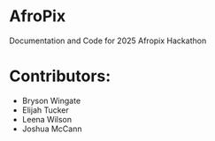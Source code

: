 # AfroPix
Documentation and Code for 2025 Afropix Hackathon

# Contributors:
- Bryson Wingate
- Elijah Tucker
- Leena Wilson
- Joshua McCann
